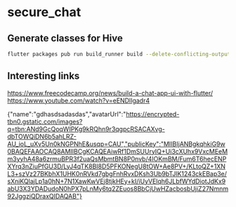 # secure_chat

## Generate classes for Hive

```bash
flutter packages pub run build_runner build --delete-conflicting-outputs
```

## Interesting links

https://www.freecodecamp.org/news/build-a-chat-app-ui-with-flutter/
https://www.youtube.com/watch?v=eENDlIgadr4


{"name":"gdhasdsadasdas","avatarUrl":"https://encrypted-tbn0.gstatic.com/images?q=tbn:ANd9GcQoqWIPKg9kRQhn9r3qgpcRSACAXvg-dbTOWQiDN6b5ahLRZ-AU_ioL_uXv5Un0kNGPNhE&usqp=CAU","publicKey":"MIIBIjANBgkqhkiG9w0BAQEFAAOCAQ8AMIIBCgKCAQEAiwRf1DmSUUryIQ+Ui3cXUhx9VxcMEeMm3yyhA48a6zrmuBPR3f2uaQsMbmtBN8P0nvb/4IOKmBM/Fum6T6hecENPXYrq3nZiuPfGU3D/LyJ4qTK8BI8D5PFKONegU8tOW+Ae8PV+/KLtoQZ+1XNL3+szVz27BKbhX1UHK0nRVkd7gbgFnhRvxDKsh3Ub9bTJlK1243ckEBap3e/sXniKQlajLp1a0hN+7N1XawKwVEj8tjkHEy+kI/iUyVElqh6JLbfWYdDiotJdKx9abU3X3YDADudoN0hPX7pLnMy6tq2ZEuos8BbCjUwHZacbosbUjiZ27Nmnm92JggziQDraxQIDAQAB"}